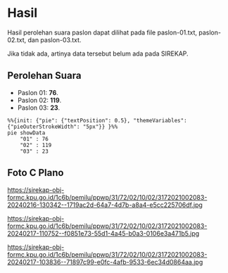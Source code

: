 # Hasil

Hasil perolehan suara paslon dapat dilihat pada file paslon-01.txt, paslon-02.txt, dan paslon-03.txt.

Jika tidak ada, artinya data tersebut belum ada pada SIREKAP.

## Perolehan Suara

 * Paslon 01: **76**.
 * Paslon 02: **119**.
 * Paslon 03: **23**.

```mermaid
%%{init: {"pie": {"textPosition": 0.5}, "themeVariables": {"pieOuterStrokeWidth": "5px"}} }%%
pie showData
    "01" : 76
    "02" : 119
    "03" : 23
```
## Foto C Plano

https://sirekap-obj-formc.kpu.go.id/1c6b/pemilu/ppwp/31/72/02/10/02/3172021002083-20240216-130342--1719ac2d-64a7-4d7b-a8a4-e5cc225706df.jpg

https://sirekap-obj-formc.kpu.go.id/1c6b/pemilu/ppwp/31/72/02/10/02/3172021002083-20240217-110752--f0851e73-55d1-4a45-b0a3-0106e3a471b5.jpg

https://sirekap-obj-formc.kpu.go.id/1c6b/pemilu/ppwp/31/72/02/10/02/3172021002083-20240217-103836--71897c99-e0fc-4afb-9533-6ec34d0864aa.jpg
